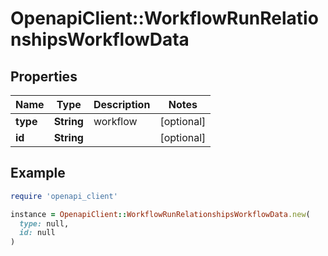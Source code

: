 # OpenapiClient::WorkflowRunRelationshipsWorkflowData

## Properties

| Name | Type | Description | Notes |
| ---- | ---- | ----------- | ----- |
| **type** | **String** | workflow | [optional] |
| **id** | **String** |  | [optional] |

## Example

```ruby
require 'openapi_client'

instance = OpenapiClient::WorkflowRunRelationshipsWorkflowData.new(
  type: null,
  id: null
)
```

